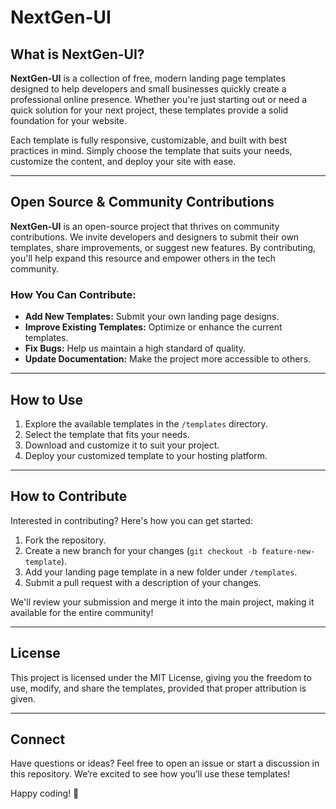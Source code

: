 # NextGen-UI

## What is NextGen-UI?

**NextGen-UI** is a collection of free, modern landing page templates designed to help developers and small businesses quickly create a professional online presence. Whether you're just starting out or need a quick solution for your next project, these templates provide a solid foundation for your website.

Each template is fully responsive, customizable, and built with best practices in mind. Simply choose the template that suits your needs, customize the content, and deploy your site with ease.

---

## Open Source & Community Contributions

**NextGen-UI** is an open-source project that thrives on community contributions. We invite developers and designers to submit their own templates, share improvements, or suggest new features. By contributing, you'll help expand this resource and empower others in the tech community.

### How You Can Contribute:
- **Add New Templates:** Submit your own landing page designs.
- **Improve Existing Templates:** Optimize or enhance the current templates.
- **Fix Bugs:** Help us maintain a high standard of quality.
- **Update Documentation:** Make the project more accessible to others.

---

## How to Use

1. Explore the available templates in the `/templates` directory.
2. Select the template that fits your needs.
3. Download and customize it to suit your project.
4. Deploy your customized template to your hosting platform.

---

## How to Contribute

Interested in contributing? Here's how you can get started:

1. Fork the repository.
2. Create a new branch for your changes (`git checkout -b feature-new-template`).
3. Add your landing page template in a new folder under `/templates`.
4. Submit a pull request with a description of your changes.

We'll review your submission and merge it into the main project, making it available for the entire community!

---

## License

This project is licensed under the MIT License, giving you the freedom to use, modify, and share the templates, provided that proper attribution is given.

---

## Connect

Have questions or ideas? Feel free to open an issue or start a discussion in this repository. We’re excited to see how you’ll use these templates!

Happy coding! 🚀
